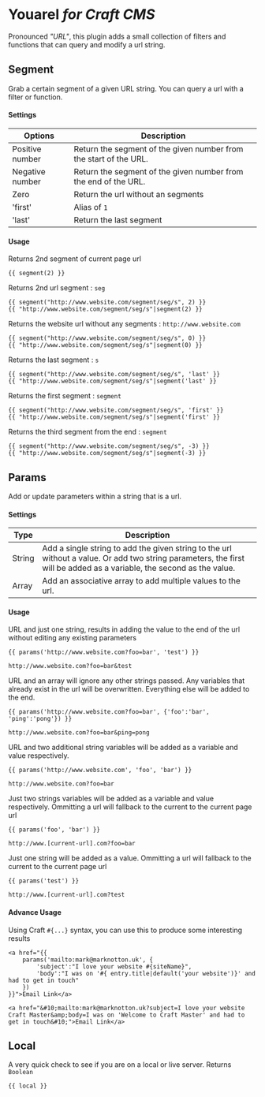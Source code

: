 # Youarel *for Craft CMS*

Pronounced *"URL"*, this plugin adds a small collection of filters and functions that can query and modify a url string.

## Segment
Grab a certain segment of a given URL string. You can query a url with a filter or function.

#### Settings
| Options         | Description
 ---------------- | ---------------------
| Positive number | Return the segment of the given number from the start of the URL.
| Negative number | Return the segment of the given number from the end of the URL.
| Zero            | Return the url without an segments
| 'first'         | Alias of ```1```
| 'last'          | Return the last segment

#### Usage
Returns 2nd segment of current page url
```
{{ segment(2) }}
```

Returns 2nd url segment : ```seg```
```
{{ segment("http://www.website.com/segment/seg/s", 2) }}
{{ "http://www.website.com/segment/seg/s"|segment(2) }}
```

Returns the website url without any segments : ```http://www.website.com```
```
{{ segment("http://www.website.com/segment/seg/s", 0) }}
{{ "http://www.website.com/segment/seg/s"|segment(0) }}
```

Returns the last segment : ```s```
```
{{ segment("http://www.website.com/segment/seg/s", 'last' }}
{{ "http://www.website.com/segment/seg/s"|segment('last' }}
```

Returns the first segment : ```segment```
```
{{ segment("http://www.website.com/segment/seg/s", 'first' }}
{{ "http://www.website.com/segment/seg/s"|segment('first' }}
```

Returns the third segment from the end : ```segment```
```
{{ segment("http://www.website.com/segment/seg/s", -3) }}
{{ "http://www.website.com/segment/seg/s"|segment(-3) }}
```


## Params
Add or update parameters within a string that is a url.

#### Settings
| Type   | Description
 ------- | ---------------------
| String | Add a single string to add the given string to the url without a value. Or add two string parameters, the first will be added as a variable, the second as the value.
| Array  | Add an associative array to add multiple values to the url.

#### Usage
URL and just one string, results in adding the value to the end of the url without editing any existing parameters
```
{{ params('http://www.website.com?foo=bar', 'test') }}
```
```
http://www.website.com?foo=bar&test
```

URL and an array will ignore any other strings passed. Any variables that already exist in the url will be overwritten. Everything else will be added to the end.
```
{{ params('http://www.website.com?foo=bar', {'foo':'bar', 'ping':'pong'}) }}
```
```
http://www.website.com?foo=bar&ping=pong
```

URL and two additional string variables will be added as a variable and value respectively.
```
{{ params('http://www.website.com', 'foo', 'bar') }}
```
```
http://www.website.com?foo=bar
```

Just two strings variables will be added as a variable and value respectively. Ommitting a url will fallback to the current to the current page url
```
{{ params('foo', 'bar') }}
```
```
http://www.[current-url].com?foo=bar
```

Just one string will be added as a value. Ommitting a url will fallback to the current to the current page url
```
{{ params('test') }}
```
```
http://www.[current-url].com?test
```

#### Advance Usage
Using Craft ```#{...}``` syntax, you can use this to produce some interesting results
```
<a href="{{
	params('mailto:mark@marknotton.uk', {
		'subject':"I love your website #{siteName}",
		'body':"I was on '#{ entry.title|default('your website')}' and had to get in touch"
	})
}}">Email Link</a>
```
```
<a href="&#10;mailto:mark@marknotton.uk?subject=I love your website Craft Master&amp;body=I was on 'Welcome to Craft Master' and had to get in touch&#10;">Email Link</a>
```

## Local
A very quick check to see if you are on a local or live server. Returns ```Boolean```
```
{{ local }}
```
